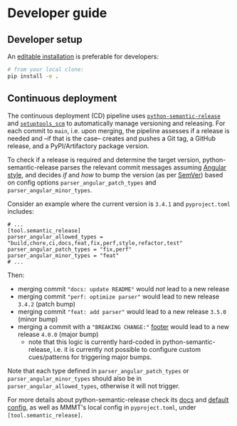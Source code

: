 # Developer guide

## Developer setup
An [editable installation](https://setuptools.pypa.io/en/latest/userguide/development_mode.html)
is preferable for developers:
```sh
# from your local clone:
pip install -e .
```

## Continuous deployment
The continuous deployment (CD) pipeline uses
[`python-semantic-release`](https://github.com/relekang/python-semantic-release) and
[`setuptools_scm`](https://github.com/pypa/setuptools_scm) to automatically manage
versioning and releasing. For each commit to `main`, i.e. upon merging, the pipeline
assesses if a release is needed and –if that is the case– creates and pushes a Git tag, a
GitHub release, and a PyPI/Artifactory package version.

To check if a release is required and determine the target version,
python-semantic-release parses the relevant commit messages assuming
[Angular style](https://github.com/angular/angular.js/blob/master/DEVELOPERS.md#commits),
and decides *if* and *how* to bump the version
(as per [SemVer](https://semver.org)) based on config options `parser_angular_patch_types`
and `parser_angular_minor_types`.

Consider an example where the current version is `3.4.1` and `pyproject.toml` includes:
```
# ...
[tool.semantic_release]
parser_angular_allowed_types = "build,chore,ci,docs,feat,fix,perf,style,refactor,test"
parser_angular_patch_types = "fix,perf"
parser_angular_minor_types = "feat"
# ...
```

Then:
- merging commit `"docs: update README"` would *not* lead to a new release
- merging commit `"perf: optimize parser"` would lead to new release `3.4.2` (patch bump)
- merging commit `"feat: add parser"` would lead to a new release `3.5.0` (minor bump)
- merging a commit with a `"BREAKING CHANGE:"`
  [footer](https://github.com/angular/angular.js/blob/master/DEVELOPERS.md#footer) would
  lead to a new release `4.0.0` (major bump)
    - note that this logic is currently hard-coded in python-semantic-release, i.e. it is
      currently not possible to configure custom cues/patterns for triggering major bumps.

Note that each type defined in `parser_angular_patch_types` or `parser_angular_minor_types`
should also be in `parser_angular_allowed_types`, otherwise it will not trigger.

For more details about python-semantic-release check its
[docs](https://python-semantic-release.readthedocs.io) and [default config](https://github.com/relekang/python-semantic-release/blob/master/semantic_release/defaults.cfg),
as well as MMMT's local config in `pyproject.toml`, under `[tool.semantic_release]`.
